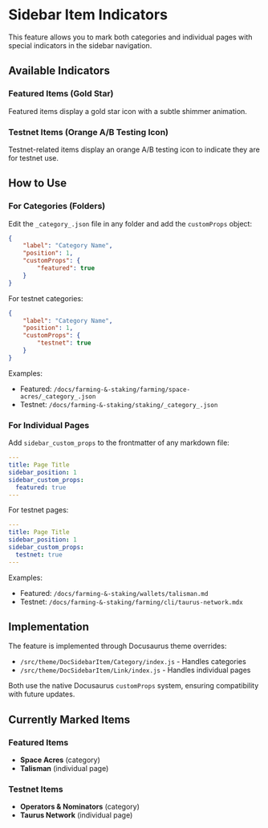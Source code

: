 # Sidebar Item Indicators

This feature allows you to mark both categories and individual pages with special indicators in the sidebar navigation.

## Available Indicators

### Featured Items (Gold Star)
Featured items display a gold star icon with a subtle shimmer animation.

### Testnet Items (Orange A/B Testing Icon)
Testnet-related items display an orange A/B testing icon to indicate they are for testnet use.

## How to Use

### For Categories (Folders)

Edit the `_category_.json` file in any folder and add the `customProps` object:

```json
{
    "label": "Category Name",
    "position": 1,
    "customProps": {
        "featured": true
    }
}
```

For testnet categories:
```json
{
    "label": "Category Name",
    "position": 1,
    "customProps": {
        "testnet": true
    }
}
```

Examples:
- Featured: `/docs/farming-&-staking/farming/space-acres/_category_.json`
- Testnet: `/docs/farming-&-staking/staking/_category_.json`

### For Individual Pages

Add `sidebar_custom_props` to the frontmatter of any markdown file:

```yaml
---
title: Page Title
sidebar_position: 1
sidebar_custom_props:
  featured: true
---
```

For testnet pages:
```yaml
---
title: Page Title
sidebar_position: 1
sidebar_custom_props:
  testnet: true
---
```

Examples:
- Featured: `/docs/farming-&-staking/wallets/talisman.md`
- Testnet: `/docs/farming-&-staking/farming/cli/taurus-network.mdx`

## Implementation

The feature is implemented through Docusaurus theme overrides:
- `/src/theme/DocSidebarItem/Category/index.js` - Handles categories
- `/src/theme/DocSidebarItem/Link/index.js` - Handles individual pages

Both use the native Docusaurus `customProps` system, ensuring compatibility with future updates.

## Currently Marked Items

### Featured Items
- **Space Acres** (category)
- **Talisman** (individual page)

### Testnet Items
- **Operators & Nominators** (category)
- **Taurus Network** (individual page)